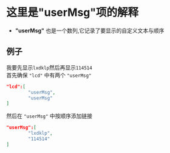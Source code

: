 # 这里是"userMsg"项的解释
* **"userMsg"** 也是一个数列,它记录了要显示的自定义文本与顺序
## 例子
我要先显示`lxdklp`然后再显示`114514`  
首先确保 `"lcd"` 中有两个 `"userMsg"`  
```json
"lcd":[
        "userMsg",
        "userMsg"
]
```
然后在 `"userMsg"` 中按顺序添加链接
```json
"userMsg":[
        "lxdklp",
        "114514"
]
```
